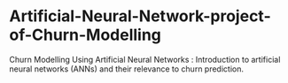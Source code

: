 # Artificial-Neural-Network-project-of-Churn-Modelling
 Churn Modelling Using Artificial Neural Networks : Introduction to artificial neural networks (ANNs) and their relevance to churn prediction.
